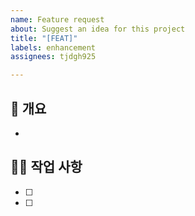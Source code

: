 ```yaml
---
name: Feature request
about: Suggest an idea for this project
title: "[FEAT]"
labels: enhancement
assignees: tjdgh925

---
```


## 📌 개요
- 

## 👨‍💻 작업 사항 
- [ ]
- [ ]

